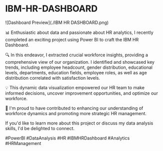 # IBM-HR-DASHBOARD



![Dashboard Preview](./IBM HR DASHBOARD.png)


📊 Enthusiastic about data and passionate about HR analytics, I recently completed an exciting project using Power BI to craft the IBM HR Dashboard.

🔍 In this endeavor, I extracted crucial workforce insights, providing a comprehensive view of our organization. I identified and showcased key trends, including employee headcount, gender distribution, educational levels, departments, education fields, employee roles, as well as age distribution correlated with satisfaction levels.

💡 This dynamic data visualization empowered our HR team to make informed decisions, uncover improvement opportunities, and optimize our workforce.

🌟 I'm proud to have contributed to enhancing our understanding of workforce dynamics and promoting more strategic HR management.

If you'd like to learn more about this project or discuss my data analysis skills, I'd be delighted to connect.

#PowerBI #DataAnalysis #HR #IBMHRDashboard #Analytics #HRManagement
